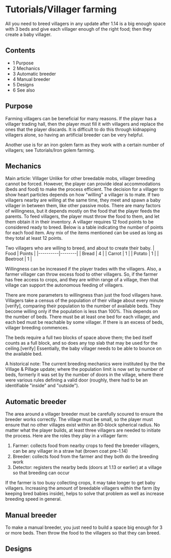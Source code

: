 # Tutorials/Villager farming
All you need to breed villagers in any update after 1.14 is a big enough space with 3 beds and give each villager enough of the right food; then they create a baby villager.

## Contents
- 1 Purpose
- 2 Mechanics
- 3 Automatic breeder
- 4 Manual breeder
- 5 Designs
- 6 See also

## Purpose
Farming villagers can be beneficial for many reasons. If the player has a villager trading hall, then the player must fill it with villagers and replace the ones that the player discards. It is difficult to do this through kidnapping villagers alone, so having an artificial breeder can be very helpful.

Another use is for an iron golem farm as they work with a certain number of villagers; see Tutorials/Iron golem farming.

## Mechanics
Main article: Villager
Unlike for other breedable mobs, villager breeding cannot be forced. However, the player can provide ideal accommodations (beds and food) to make the process efficient. The decision for a villager to show heart particles depends on how "willing" a villager is to mate. If two villagers nearby are willing at the same time, they meet and spawn a baby villager in between them, like other passive mobs. There are many factors of willingness, but it depends mostly on the food that the player feeds the parents. To feed villagers, the player must throw the food to them, and let them obtain it in their inventory. A villager requires 12 food points to be considered ready to breed. Below is a table indicating the number of points for each food item. Any mix of the items mentioned can be used as long as they total at least 12 points.

Two villagers who are willing to breed, and about to create their baby.
| Food     | Points |
|----------|--------|
| Bread    | 4      |
| Carrot   | 1      |
| Potato   | 1      |
| Beetroot | 1      |

Willingness can be increased if the player trades with the villagers. Also, a farmer villager can throw excess food to other villagers. So, if the farmer has free access to crops, and they are within range of a village, then that village can support the autonomous feeding of villagers.

There are more parameters to willingness than just the food villagers have. Villagers take a census of the population of their village about every minute [verify], comparing their population to the number of available beds. They become willing only if the population is less than 100%. This depends on the number of beds. There must be at least one bed for each villager, and each bed must be reachable by some villager.  If there is an excess of beds, villager breeding commences. 

The beds require a full two blocks of space above them; the bed itself counts as a full block, and so does any top slab that may be used for the ceiling.[verify]  Essentially, the baby villager needs to be able to bounce on the available bed.

A historical note:  The current breeding mechanics were instituted by the the Village & Pillage update; where the population limit is now set by number of beds, formerly it was set by the number of doors in the village, where there were various rules defining a valid door (roughly, there had to be an identifiable "inside" and "outside").

## Automatic breeder
The area around a villager breeder must be carefully scoured to ensure the breeder works correctly. The village must be small, so the player must ensure that no other villages exist within an 80-block spherical radius. No matter what the player builds, at least three villagers are needed to initiate the process. Here are the roles they play in a villager farm:

1. Farmer: collects food from nearby crops to feed the breeder villagers, can be any villager in a straw hat (brown coat pre-1.14)
2. Breeder: collects food from the farmer and they both do the breeding work
3. Detector: registers the nearby beds (doors at 1.13 or earlier) at a village so that breeding can occur

If the farmer is too busy collecting crops, it may take longer to get baby villagers. Increasing the amount of breedable villagers within the farm (by keeping bred babies inside), helps to solve that problem as well as increase breeding speed in general.

## Manual breeder
To make a manual breeder, you just need to build a space big enough for 3 or more beds. Then throw the food to the villagers so that they can breed.

## Designs







